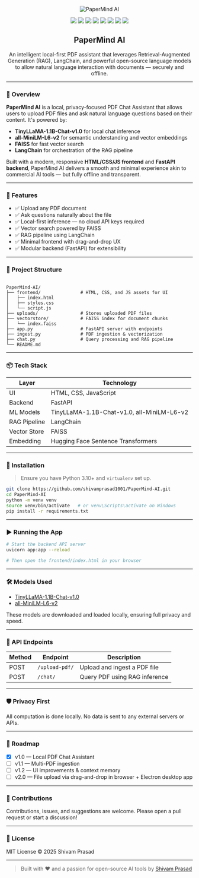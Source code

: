 
<p align="center">
  <img src="https://via.placeholder.com/600x150?text=PaperMind+AI+%7C+PDF+Chat+Assistant" alt="PaperMind AI" />
</p>
<p align= 'center'>
  
<img src="https://img.shields.io/badge/Powered%20By-LangChain-blueviolet?style=for-the-badge&logo=LangChain&logoColor=white" />
<img src="https://img.shields.io/badge/Model-TinyLLaMA-yellow?style=for-the-badge" />
<img src="https://img.shields.io/badge/Embeddings-MiniLM-lightgreen?style=for-the-badge" />
<img src="https://img.shields.io/badge/Vector%20Store-FAISS-blue?style=for-the-badge" />
<img src="https://img.shields.io/badge/Frontend-HTML/CSS/JS-orange?style=for-the-badge" />
<img src="https://img.shields.io/badge/Backend-FastAPI-teal?style=for-the-badge&logo=fastapi" />
<img src="https://img.shields.io/badge/License-MIT-informational?style=for-the-badge" />
<img src="https://img.shields.io/badge/Python-3.10+-blue?style=for-the-badge&logo=python" />

</p>
<h2 align="center">PaperMind AI</h2>

<p align="center">
An intelligent local-first PDF assistant that leverages Retrieval-Augmented Generation (RAG), LangChain, and powerful open-source language models to allow natural language interaction with documents — securely and offline.
</p>

---

### 🧠 Overview

**PaperMind AI** is a local, privacy-focused PDF Chat Assistant that allows users to upload PDF files and ask natural language questions based on their content. It's powered by:

- **TinyLLaMA-1.1B-Chat-v1.0** for local chat inference
- **all-MiniLM-L6-v2** for semantic understanding and vector embeddings
- **FAISS** for fast vector search
- **LangChain** for orchestration of the RAG pipeline

Built with a modern, responsive **HTML/CSS/JS frontend** and **FastAPI backend**, PaperMind AI delivers a smooth and minimal experience akin to commercial AI tools — but fully offline and transparent.

---

### 🚀 Features

- ✅ Upload any PDF document
- ✅ Ask questions naturally about the file
- ✅ Local-first inference — no cloud API keys required
- ✅ Vector search powered by FAISS
- ✅ RAG pipeline using LangChain
- ✅ Minimal frontend with drag-and-drop UX
- ✅ Modular backend (FastAPI) for extensibility

---

### 📁 Project Structure

```

PaperMind-AI/
├── frontend/               # HTML, CSS, and JS assets for UI
│   ├── index.html
│   ├── styles.css
│   └── script.js
├── uploads/                # Stores uploaded PDF files
├── vectorstore/            # FAISS index for document chunks
│   └── index.faiss
├── app.py                  # FastAPI server with endpoints
├── ingest.py               # PDF ingestion & vectorization
├── chat.py                 # Query processing and RAG pipeline
└── README.md

````

---

### 📦 Tech Stack

| Layer        | Technology                                  |
|--------------|---------------------------------------------|
| UI           | HTML, CSS, JavaScript                       |
| Backend      | FastAPI                                     |
| ML Models    | TinyLLaMA-1.1B-Chat-v1.0, all-MiniLM-L6-v2  |
| RAG Pipeline | LangChain                                   |
| Vector Store | FAISS                                       |
| Embedding    | Hugging Face Sentence Transformers          |

---

### 🔧 Installation

> Ensure you have Python 3.10+ and `virtualenv` set up.

```bash
git clone https://github.com/shivamprasad1001/PaperMind-AI.git
cd PaperMind-AI
python -m venv venv
source venv/bin/activate   # or venv\Scripts\activate on Windows
pip install -r requirements.txt
````

---

### ▶️ Running the App

```bash
# Start the backend API server
uvicorn app:app --reload

# Then open the frontend/index.html in your browser
```

---

### 🛠️ Models Used

* [TinyLLaMA-1.1B-Chat-v1.0](https://huggingface.co/cognitivecomputations/TinyLlama-1.1B-Chat-v1.0)
* [all-MiniLM-L6-v2](https://huggingface.co/sentence-transformers/all-MiniLM-L6-v2)

These models are downloaded and loaded locally, ensuring full privacy and speed.

---

### 🧪 API Endpoints

| Method | Endpoint       | Description                   |
| ------ | -------------- | ----------------------------- |
| POST   | `/upload-pdf/` | Upload and ingest a PDF file  |
| POST   | `/chat/`       | Query PDF using RAG inference |

---

### 🛡️ Privacy First

All computation is done locally. No data is sent to any external servers or APIs.

---

### 📌 Roadmap

* [x] v1.0 — Local PDF Chat Assistant
* [ ] v1.1 — Multi-PDF ingestion
* [ ] v1.2 — UI improvements & context memory
* [ ] v2.0 — File upload via drag-and-drop in browser + Electron desktop app

---

### 🧩 Contributions

Contributions, issues, and suggestions are welcome. Please open a pull request or start a discussion!

---

### 📜 License

MIT License © 2025 Shivam Prasad

---


> Built with ❤️ and a passion for open-source AI tools by [Shivam Prasad](https://github.com/shivamprasad1001)

